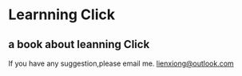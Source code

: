 # Learnning Click 

##  a book about leanning Click
If you have any suggestion,please email me.   lienxiong@outlook.com


